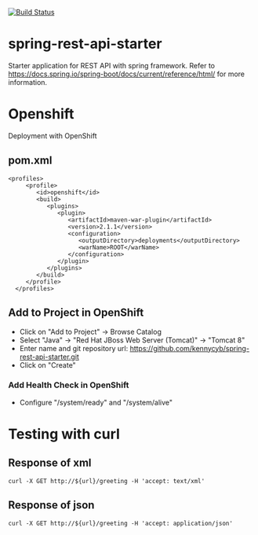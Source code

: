 [![Build Status](https://travis-ci.org/kennycyb/spring-rest-api-starter.svg?branch=master)](https://travis-ci.org/kennycyb/spring-rest-api-starter)

# spring-rest-api-starter
Starter application for REST API with spring framework.  Refer to https://docs.spring.io/spring-boot/docs/current/reference/html/ for more information.

# Openshift

Deployment with OpenShift

## pom.xml

    <profiles>
         <profile>
            <id>openshift</id>
            <build>
               <plugins>
                  <plugin>
                     <artifactId>maven-war-plugin</artifactId>
                     <version>2.1.1</version>
                     <configuration>
                        <outputDirectory>deployments</outputDirectory>
                        <warName>ROOT</warName>
                     </configuration>
                  </plugin>
               </plugins>
            </build>
         </profile>
      </profiles>
      
## Add to Project in OpenShift

* Click on "Add to Project" -> Browse Catalog
* Select "Java" -> "Red Hat JBoss Web Server (Tomcat)" -> "Tomcat 8"
* Enter name and git repository url: https://github.com/kennycyb/spring-rest-api-starter.git
* Click on "Create"

### Add Health Check in OpenShift

* Configure "/system/ready" and "/system/alive"
      
# Testing with curl

## Response of xml

	curl -X GET http://${url}/greeting -H 'accept: text/xml'
	
## Response of json

	curl -X GET http://${url}/greeting -H 'accept: application/json'
